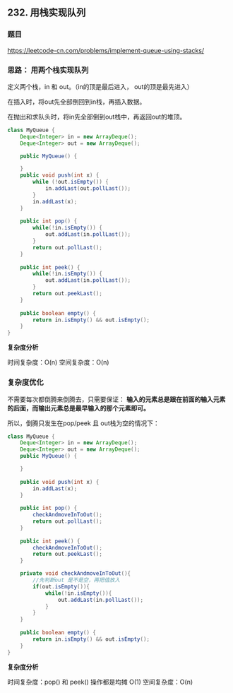 ## 232. 用栈实现队列

### 题目

https://leetcode-cn.com/problems/implement-queue-using-stacks/

### 思路： 用两个栈实现队列

定义两个栈，in 和 out。（in的顶是最后进入， out的顶是最先进入）

在插入时，将out先全部倒回到in栈，再插入数据。

在抛出和求队头时，将in先全部倒到out栈中，再返回out的堆顶。

```Java
class MyQueue {
    Deque<Integer> in = new ArrayDeque();
    Deque<Integer> out = new ArrayDeque();

    public MyQueue() {

    }
    public void push(int x) {
        while (!out.isEmpty()) {
            in.addLast(out.pollLast());
        }
        in.addLast(x);
    }
    
    public int pop() {
        while(!in.isEmpty()) {
            out.addLast(in.pollLast());
        }
        return out.pollLast();
    }
    
    public int peek() {
        while(!in.isEmpty()) {
            out.addLast(in.pollLast());
        }
        return out.peekLast();
    }
    
    public boolean empty() {
        return in.isEmpty() && out.isEmpty();
    }
}
```

**复杂度分析**

时间复杂度：O(n)
空间复杂度：O(n)

### 复杂度优化

不需要每次都倒腾来倒腾去，只需要保证： **输入的元素总是跟在前面的输入元素的后面，而输出元素总是最早输入的那个元素即可。**

所以，倒腾只发生在pop/peek 且 out栈为空的情况下：

```Java
class MyQueue {
    Deque<Integer> in = new ArrayDeque();
    Deque<Integer> out = new ArrayDeque();
    public MyQueue() {

    }
    
    public void push(int x) {
        in.addLast(x);
    }
    
    public int pop() {
        checkAndmoveInToOut();
        return out.pollLast();
    }
    
    public int peek() {
        checkAndmoveInToOut();
        return out.peekLast();
    }

    private void checkAndmoveInToOut(){
        //先判断out 是不是空，再把值放入
        if(out.isEmpty()){
            while(!in.isEmpty()){
                out.addLast(in.pollLast());
            }
        }
    }
    
    public boolean empty() {
        return in.isEmpty() && out.isEmpty();
    }
}
```

**复杂度分析**

时间复杂度：pop() 和 peek() 操作都是均摊 O(1)
空间复杂度：O(n)


